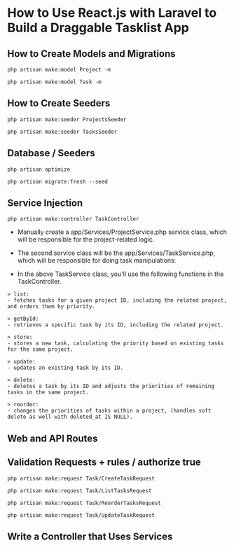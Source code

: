 # How to Use React.js with Laravel to Build a Draggable Tasklist App

 ## How to Create Models and Migrations
 ```
php artisan make:model Project -m

php artisan make:model Task -m
 ```

## How to Create Seeders

```
php artisan make:seeder ProjectsSeeder

php artisan make:seeder TasksSeeder
```


## Database / Seeders
```
php artisan optimize

php artisan migrate:fresh --seed
```

## Service Injection

```
php artisan make:controller TaskController

```

- Manually create a app/Services/ProjectService.php service class, which will be responsible for the project-related logic.

- The second service class will be the app/Services/TaskService.php, which will be responsible for doing task manipulations:

- In the above TaskService class, you'll use the following functions in the TaskController.
```
> list: 
- fetches tasks for a given project ID, including the related project, and orders them by priority.

> getById: 
- retrieves a specific task by its ID, including the related project.

> store: 
- stores a new task, calculating the priority based on existing tasks for the same project.

> update: 
- updates an existing task by its ID.

> delete: 
- deletes a task by its ID and adjusts the priorities of remaining tasks in the same project.

> reorder: 
- changes the priorities of tasks within a project, (handles soft delete as well with deleted_at IS NULL).
```

## Web and API Routes

## Validation Requests + rules / authorize true

```
php artisan make:request Task/CreateTaskRequest

php artisan make:request Task/ListTasksRequest

php artisan make:request Task/ReorderTasksRequest

php artisan make:request Task/UpdateTaskRequest
``` 

## Write a Controller that Uses Services
